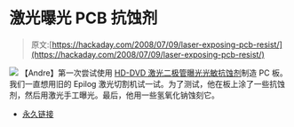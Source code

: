 # 激光曝光 PCB 抗蚀剂

> 原文:[https://hackaday.com/2008/07/09/laser-exposing-pcb-resist/](https://hackaday.com/2008/07/09/laser-exposing-pcb-resist/)

![](../Images/5e29923a5ba56adcaf1eac2e8bb4411c.png)
【Andre】第一次尝试使用 [HD-DVD 激光二极管曝光光敏抗蚀剂](http://4hv.org/e107_plugins/forum/forum_viewtopic.php.last)制造 PC 板。我们一直想用旧的 Epilog 激光切割机试一试。为了测试，他在板上涂了一些抗蚀剂，然后用激光手工曝光。最后，他用一些氢氧化钠蚀刻它。

*   [永久链接](http://4hv.org/e107_plugins/forum/forum_viewtopic.php?47964.last)